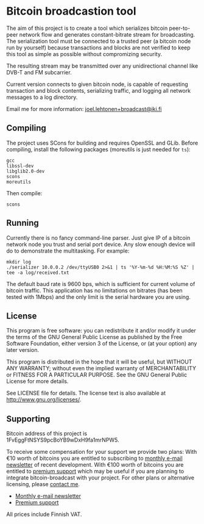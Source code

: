 <!-- -*- mode: markdown; coding: utf-8 -*- -->

# Bitcoin broadcastion tool

The aim of this project is to create a tool which serializes bitcoin
peer-to-peer network flow and generates constant-bitrate stream for
broadcasting. The serialization tool must be connected to a trusted
peer (a bitcoin node run by yourself) because transactions and blocks
are not verified to keep this tool as simple as possible without
compromizing security.

The resulting stream may be transmitted over any unidirectional
channel like DVB-T and FM subcarrier.

Current version connects to given bitcoin node, is capable of
requesting transaction and block contents, serializing traffic, and
logging all network messages to a log directory.

Email me for more information: <joel.lehtonen+broadcast@iki.fi>

## Compiling

The project uses SCons for building and requires OpenSSL and GLib.
Before compiling, install the following packages (moreutils is just
needed for `ts`):

	gcc
	libssl-dev
	libglib2.0-dev
	scons
	moreutils

Then compile:

	scons

## Running

Currently there is no fancy command-line parser. Just give IP of a
bitcoin network node you trust and serial port device. Any slow enough
device will do to demonstrate the multitasking. For example:

	mkdir log
	./serializer 10.0.0.2 /dev/ttyUSB0 2>&1 | ts '%Y-%m-%d %H:%M:%S %Z' | tee -a log/received.txt

The default baud rate is 9600 bps, which is sufficient for current
volume of bitcoin traffic. This application has no limitations on
bitrates (has been tested with 1Mbps) and the only limit is the serial
hardware you are using.

## License

This program is free software: you can redistribute it and/or modify
it under the terms of the GNU General Public License as published by
the Free Software Foundation, either version 3 of the License, or (at
your option) any later version.

This program is distributed in the hope that it will be useful, but
WITHOUT ANY WARRANTY; without even the implied warranty of
MERCHANTABILITY or FITNESS FOR A PARTICULAR PURPOSE.  See the GNU
General Public License for more details.

See LICENSE file for details. The license text is also available at
<http://www.gnu.org/licenses/>.

## Supporting

Bitcoin address of this project is 1FvEggFtNSYS9pcBoYB9wDxH9fa1mrNPW5.

To receive some compensation for your support we provide two plans:
With €10 worth of bitcoins you are entitled to subscribing to
[monthly e-mail newsletter](https://bitpay.com/cart/add?itemId=LToHS1sQHsTjXGLzkH1BMW)
of recent development. With €100 worth of bitcoins you are entitled to
[premium support](https://bitpay.com/cart/add?itemId=KSfJAsPvg7nnxemnoMzYQo)
which may be useful if you are planning to integrate bitcoin-broadcast
with your project. For other plans or alternative licensing, please
[contact me](mailto:joel.lehtonen+broadcast@iki.fi).

* [Monthly e-mail newsletter](https://bitpay.com/cart/add?itemId=LToHS1sQHsTjXGLzkH1BMW)
* [Premium support](https://bitpay.com/cart/add?itemId=KSfJAsPvg7nnxemnoMzYQo)

All prices include Finnish VAT.
